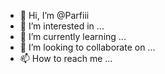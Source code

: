 - 👋 Hi, I’m @Parfiii
- 👀 I’m interested in ...
- 🌱 I’m currently learning ...
- 💞️ I’m looking to collaborate on ...
- 📫 How to reach me ...

<!---
Parfiii/Parfiii is a ✨ special ✨ repository because its `README.md` (this file) appears on your GitHub profile.
You can click the Preview link to take a look at your changes.
--->
